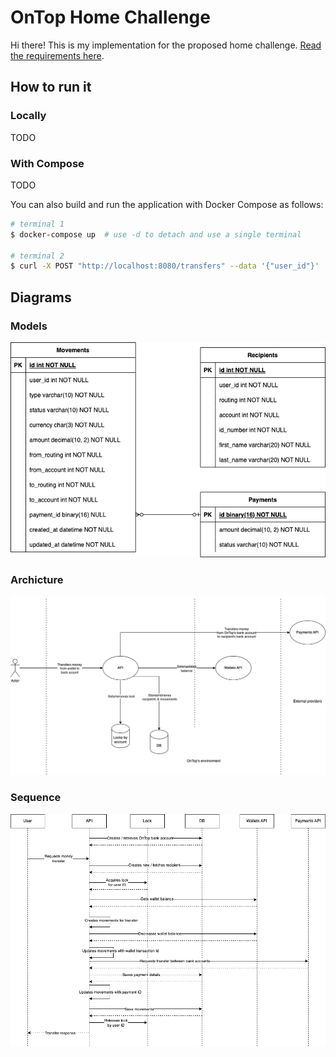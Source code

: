 # OnTop Home Challenge

Hi there! This is my implementation for the proposed home challenge. [Read the
requirements here](./docs/requirements.pdf).

## How to run it

### Locally

TODO

### With Compose
TODO

You can also build and run the application with Docker Compose as follows:

```bash
# terminal 1
$ docker-compose up  # use -d to detach and use a single terminal

# terminal 2
$ curl -X POST "http://localhost:8080/transfers" --data '{"user_id"}' | jq .
```

## Diagrams

### Models

![Models diagram](./docs/models.png)

### Archicture

![Architecture diagram](./docs/architecture.png)

### Sequence

![Sequence diagram](./docs/sequence.png)
